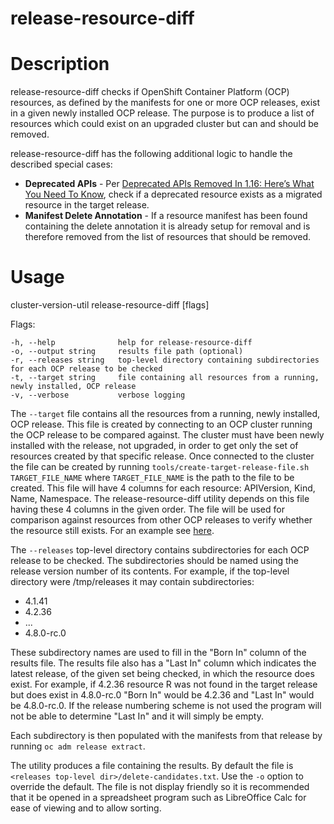 # release-resource-diff

# Description
release-resource-diff checks if OpenShift Container Platform (OCP) resources, as defined by the manifests for one or more OCP releases, exist in a given newly installed OCP release. The purpose is to produce a list of resources which could exist on an upgraded cluster but can and should be removed.

release-resource-diff has the following additional logic to handle the described special cases:

- **Deprecated APIs** - Per [Deprecated APIs Removed In 1.16: Here’s What You Need To Know](https://kubernetes.io/blog/2019/07/18/api-deprecations-in-1-16), check if a deprecated resource exists as a migrated resource in the target release.
- **Manifest Delete Annotation** - If a resource manifest has been found containing the delete annotation it is already setup for removal and is therefore removed from the list of resources that should be removed.

# Usage

cluster-version-util release-resource-diff [flags]

Flags:
```
-h, --help              help for release-resource-diff
-o, --output string     results file path (optional)
-r, --releases string   top-level directory containing subdirectories for each OCP release to be checked
-t, --target string     file containing all resources from a running, newly installed, OCP release
-v, --verbose           verbose logging
```
The `--target` file contains all the resources from a running, newly installed, OCP release. This file is created by connecting to an OCP cluster running the OCP release to be compared against. The cluster must have been newly installed with the release, not upgraded, in order to get only the set of resources created by that specific release. Once connected to the cluster the file can be created by running `tools/create-target-release-file.sh TARGET_FILE_NAME` where `TARGET_FILE_NAME` is the path to the file to be created. This file will have 4 columns for each resource: APIVersion, Kind, Name, Namespace. The release-resource-diff utility depends on this file having these 4 columns in the given order. The file will be used for comparison against resources from other OCP releases to verify whether the resource still exists. For an example see [here](test/4.10.0-0.nightly-2022-01-27-104747-all-resources.txt).
  
The `--releases` top-level directory contains subdirectories for each OCP release to be checked. The subdirectories should be named using the release version number of its contents. For example, if the top-level directory were /tmp/releases it may contain subdirectories:
  
- 4.1.41
- 4.2.36
- ...
- 4.8.0-rc.0
  
These subdirectory names are used to fill in the "Born In" column of the results file. The results file also has a "Last In" column which indicates the latest release, of the given set being checked, in which the resource does exist. For example, if 4.2.36 resource R was not found in the target release but does exist in 4.8.0-rc.0 "Born In" would be 4.2.36 and "Last In" would be 4.8.0-rc.0. If the release numbering scheme is not used the program will not be able to determine "Last In" and it will simply be empty.

Each subdirectory is then populated with the manifests from that release by running `oc adm release extract`.

The utility produces a file containing the results. By default the file is `<releases top-level dir>/delete-candidates.txt`. Use the `-o` option to override the default. The file is not display friendly so it is recommended that it be opened in a spreadsheet program such as LibreOffice Calc for ease of viewing and to allow sorting.
